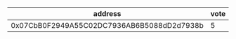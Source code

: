 address|vote|timestamp|signature
---|---|---|---
0x07CbB0F2949A55C02DC7936AB6B5088dD2d7938b|5|1606829148|0x12e9ac2d68d7f66c8e4623bb44addf0a10eeee96de47c994794039b190e9d3f922fc1b6f468f0c779f21e6015dee43ff09d354fa152570bda8e0a21204257be31b